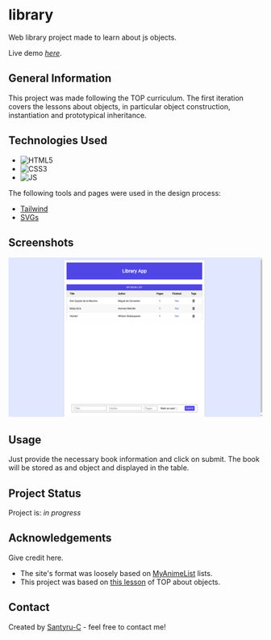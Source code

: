 # library
Web library project made to learn about js objects.

Live demo [_here_](https://santyru-c.github.io/library/).

## General Information
This project was made following the TOP curriculum.
The first iteration covers the lessons about objects, in particular object construction, instantiation and prototypical inheritance.

## Technologies Used
- ![HTML5](https://img.shields.io/badge/HTML5-E34F26?style=for-the-badge&logo=html5&logoColor=white)
- ![CSS3](https://img.shields.io/badge/CSS3-1572B6?style=for-the-badge&logo=css3&logoColor=white)
- ![JS](https://img.shields.io/badge/JavaScript-323330?style=for-the-badge&logo=javascript&logoColor=F7DF1E)

The following tools and pages were used in the design process:
- [Tailwind](https://tailwindcss.com/docs/customizing-colors)
- [SVGs](https://pictogrammers.com/library/mdi/icon/pickaxe/)

## Screenshots
![Example screenshot](./library_screenshot.png)

## Usage
Just provide the necessary book information and click on submit. The book will be stored as and object and displayed in the table.

## Project Status
Project is: _in progress_ <!--/ _complete_ / _no longer being worked on_. If you are no longer working on it, provide reasons why.-->


<!-- ## Room for Improvement
To do:
- Feature to be added 1
- Feature to be added 2-->


## Acknowledgements
Give credit here.
- The site's format was loosely based on [MyAnimeList](https://myanimelist.net/animelist/Santyru) lists.
- This project was based on [this lesson](https://www.theodinproject.com/lessons/node-path-javascript-library) of TOP
about objects.

## Contact
Created by [Santyru-C](https://github.com/Santyru-C) - feel free to contact me!